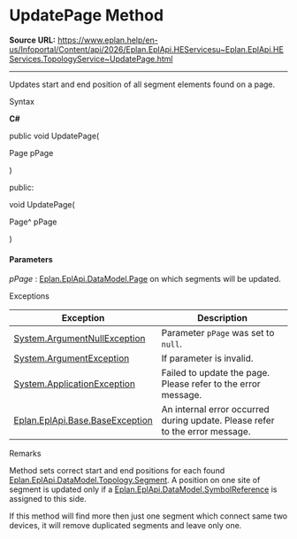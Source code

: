 # UpdatePage Method

**Source URL:** https://www.eplan.help/en-us/Infoportal/Content/api/2026/Eplan.EplApi.HEServicesu~Eplan.EplApi.HEServices.TopologyService~UpdatePage.html

---

Updates start and end position of all segment elements found on a page.

Syntax

**C#**



public void UpdatePage( 

   Page pPage

)

public:

void UpdatePage( 

   Page^ pPage

)


#### Parameters

*pPage*
:   [Eplan.EplApi.DataModel.Page](Eplan.EplApi.DataModelu~Eplan.EplApi.DataModel.Page.html) on which segments will be updated.

Exceptions

| Exception | Description |
| --- | --- |
| [System.ArgumentNullException](#) | Parameter `pPage` was set to `null`. |
| [System.ArgumentException](#) | If parameter is invalid. |
| [System.ApplicationException](#) | Failed to update the page. Please refer to the error message. |
| [Eplan.EplApi.Base.BaseException](Eplan.EplApi.Baseu~Eplan.EplApi.Base.BaseException.html) | An internal error occurred during update. Please refer to the error message. |

Remarks

Method sets correct start and end positions for each found [Eplan.EplApi.DataModel.Topology.Segment](Eplan.EplApi.DataModelu~Eplan.EplApi.DataModel.Topology.Segment.html). A position on one site of segment is updated only if a [Eplan.EplApi.DataModel.SymbolReference](Eplan.EplApi.DataModelu~Eplan.EplApi.DataModel.SymbolReference.html) is assigned to this side.

If this method will find more then just one segment which connect same two devices, it will remove duplicated segments and leave only one.
